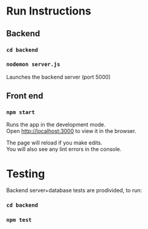 
# Run Instructions

## Backend

### `cd backend`
### `nodemon server.js`
Launches the backend server (port 5000)


## Front end
### `npm start`

Runs the app in the development mode.\
Open [http://localhost:3000](http://localhost:3000) to view it in the browser.

The page will reload if you make edits.\
You will also see any lint errors in the console.

# Testing
Backend server+database tests are prodivided, to run:
### `cd backend`
### `npm test`
